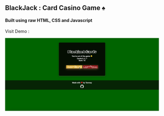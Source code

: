 ## BlackJack : Card Casino Game ♠️

#### Built using raw HTML, CSS and Javascript

Visit Demo :

<img src="./static/screenshot.png">
